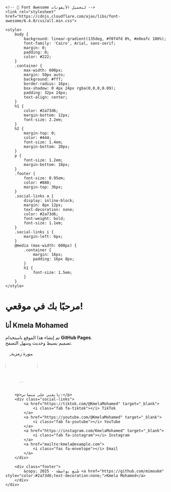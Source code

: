 <!DOCTYPE html>
<html lang="ar">
<head>
    <meta charset="UTF-8">
    <title>موقعي الشخصي - Kmela Mohamed</title>
    <meta name="viewport" content="width=device-width, initial-scale=1">

    <!-- 🔗 Font Awesome لتحميل الأيقونات -->
    <link rel="stylesheet" href="https://cdnjs.cloudflare.com/ajax/libs/font-awesome/6.4.0/css/all.min.css">

    <style>
        body {
            background: linear-gradient(135deg, #f0f4fd 0%, #e0eafc 100%);
            font-family: 'Cairo', Arial, sans-serif;
            margin: 0;
            padding: 0;
            color: #222;
        }
        .container {
            max-width: 600px;
            margin: 50px auto;
            background: #fff;
            border-radius: 16px;
            box-shadow: 0 4px 24px rgba(0,0,0,0.09);
            padding: 32px 24px;
            text-align: center;
        }
        h1 {
            color: #2a73d6;
            margin-bottom: 12px;
            font-size: 2.2em;
        }
        h2 {
            margin-top: 0;
            color: #444;
            font-size: 1.4em;
            margin-bottom: 20px;
        }
        p {
            font-size: 1.2em;
            margin-bottom: 18px;
        }
        .footer {
            font-size: 0.95em;
            color: #888;
            margin-top: 36px;
        }
        .social-links a {
            display: inline-block;
            margin: 8px 12px;
            text-decoration: none;
            color: #2a73d6;
            font-weight: bold;
            font-size: 1.1em;
        }
        .social-links i {
            margin-left: 6px;
        }
        @media (max-width: 600px) {
            .container {
                margin: 16px;
                padding: 16px 8px;
            }
            h1 {
                font-size: 1.5em;
            }
        }
    </style>
</head>
<body>
    <div class="container">
        <h1>مرحبًا بك في موقعي!</h1>
        <h2>أنا Kmela Mohamed</h2>
        <p>
            تم إنشاء هذا الموقع باستخدام <b>GitHub Pages</b>.<br>
            تصميم بسيط وحديث وسهل التصفح.
        </p>
        <img src="https://avatars.githubusercontent.com/u/3369400?v=4" alt="صورة رمزية" style="width:100px; border-radius:50%; margin-bottom:18px;">

        <p>تابعني على منصاتي:</p>
        <div class="social-links">
            <a href="https://tiktok.com/@KmelaMohamed" target="_blank">
                <i class="fab fa-tiktok"></i> TikTok
            </a>
            <a href="https://youtube.com/@KmelaMohamed" target="_blank">
                <i class="fab fa-youtube"></i> YouTube
            </a>
            <a href="https://instagram.com/KmelaMohamed" target="_blank">
                <i class="fab fa-instagram"></i> Instagram
            </a>
            <a href="mailto:kmela@example.com">
                <i class="fas fa-envelope"></i> Email
            </a>
        </div>

        <div class="footer">
            &copy; 2025 - صُنع بواسطة <a href="https://github.com/mimoukm" style="color:#2a73d6;text-decoration:none;">Kmela Mohamed</a>
        </div>
    </div>
</body>
</html>
